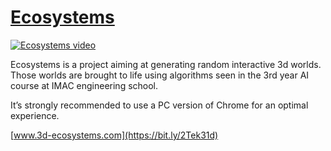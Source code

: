 # [Ecosystems](https://bit.ly/2Tek31d)

[![Ecosystems video](http://i3.ytimg.com/vi/156dKdhL76A/maxresdefault.jpg)](https://www.youtube.com/watch?v=156dKdhL76A)

Ecosystems is a project aiming at generating random interactive 3d worlds. Those worlds are brought to life using algorithms seen in the 3rd year AI course at IMAC engineering school.

It’s strongly recommended to use a PC version of Chrome for an optimal experience.

[www.3d-ecosystems.com](https://bit.ly/2Tek31d)
